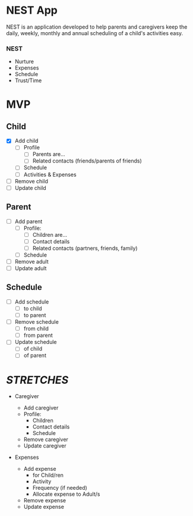 # NEST App
NEST is an application developed to help parents and caregivers keep the daily, weekly, monthly and annual scheduling of a child's activities easy.

### NEST
- Nurture
- Expenses
- Schedule
- Trust/Time

# MVP

## Child
- [x] Add child
  - [ ] Profile
    - [ ] Parents are...
    - [ ] Related contacts (friends/parents of friends)
  - [ ] Schedule
  - [ ] Activities & Expenses
- [ ] Remove child
- [ ] Update child

## Parent
- [ ] Add parent
  - [ ] Profile:
    - [ ] Children are...
    - [ ] Contact details
    - [ ] Related contacts (partners, friends, family)
  - [ ] Schedule
- [ ] Remove adult 
- [ ] Update adult

## Schedule
- [ ] Add schedule
  - [ ] to child
  - [ ] to parent
- [ ] Remove schedule
  - [ ] from child
  - [ ] from parent
- [ ] Update schedule
  - [ ] of child
  - [ ] of parent

# *STRETCHES*

- Caregiver
  - Add caregiver
  - Profile:
    - Children
    - Contact details
    - Schedule
  - Remove caregiver
  - Update caregiver

- Expenses
  - Add expense
    - for Child/ren
    - Activity
    - Frequency (if needed)
    - Allocate expense to Adult/s 
  - Remove expense
  - Update expense
